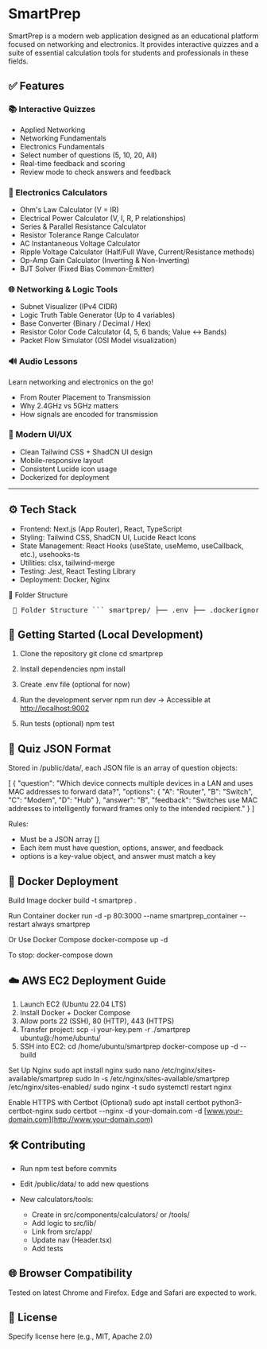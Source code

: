 # SmartPrep

SmartPrep is a modern web application designed as an educational platform focused on networking and electronics. It provides interactive quizzes and a suite of essential calculation tools for students and professionals in these fields.



## ✅ Features

### 📚 Interactive Quizzes

* Applied Networking
* Networking Fundamentals
* Electronics Fundamentals
* Select number of questions (5, 10, 20, All)
* Real-time feedback and scoring
* Review mode to check answers and feedback

### 🧮 Electronics Calculators

* Ohm's Law Calculator (V = IR)
* Electrical Power Calculator (V, I, R, P relationships)
* Series & Parallel Resistance Calculator
* Resistor Tolerance Range Calculator
* AC Instantaneous Voltage Calculator
* Ripple Voltage Calculator (Half/Full Wave, Current/Resistance methods)
* Op-Amp Gain Calculator (Inverting & Non-Inverting)
* BJT Solver (Fixed Bias Common-Emitter)

### 🌐 Networking & Logic Tools

* Subnet Visualizer (IPv4 CIDR)
* Logic Truth Table Generator (Up to 4 variables)
* Base Converter (Binary / Decimal / Hex)
* Resistor Color Code Calculator (4, 5, 6 bands; Value ↔ Bands)
* Packet Flow Simulator (OSI Model visualization)

### 🔊 Audio Lessons

Learn networking and electronics on the go!

* From Router Placement to Transmission
* Why 2.4GHz vs 5GHz matters
* How signals are encoded for transmission

### 🎨 Modern UI/UX

* Clean Tailwind CSS + ShadCN UI design
* Mobile-responsive layout
* Consistent Lucide icon usage
* Dockerized for deployment

---

## ⚙️ Tech Stack

* Frontend: Next.js (App Router), React, TypeScript
* Styling: Tailwind CSS, ShadCN UI, Lucide React Icons
* State Management: React Hooks (useState, useMemo, useCallback, etc.), usehooks-ts
* Utilities: clsx, tailwind-merge
* Testing: Jest, React Testing Library
* Deployment: Docker, Nginx

📁 Folder Structure

<pre> 📁 Folder Structure ``` smartprep/ ├── .env ├── .dockerignore ├── .vscode/ ├── README.md ├── components.json ├── docker-compose.yml ├── Dockerfile ├── jest.config.js ├── jest.setup.js ├── next.config.js ├── nginx.conf ├── package.json ├── tailwind.config.ts ├── tsconfig.json ├── public/ │ ├── data/ │ │ ├── applied.json │ │ ├── network_quiz.json │ │ ├── electronics.json │ │ └── audio.json │ └── assets/ │ └── images/ │ ├── hero-network.jpg │ └── hero-electronics.jpg ├── src/ │ ├── __tests__/ │ │ ├── calculators/ │ │ └── lib/ │ ├── app/ │ │ ├── calculator/ │ │ ├── quiz/ │ │ ├── audio/ │ │ │ └── page.tsx │ │ ├── tools/ │ │ ├── layout.tsx │ │ └── page.tsx │ ├── components/ │ │ ├── calculators/ │ │ ├── layout/ │ │ ├── quiz/ │ │ ├── packet-flow/ │ │ ├── tools/ │ │ ├── ui/ │ │ └── audio/ │ │ └── AudioCard.tsx │ ├── hooks/ │ │ ├── use-calculator-state.ts │ │ ├── use-mobile.ts │ │ └── use-toast.ts │ ├── lib/ │ │ ├── calculator-utils.ts │ │ ├── osi-model.ts │ │ ├── quiz-client.ts │ │ ├── units.ts │ │ └── utils.ts │ └── types/ │ ├── calculator.ts │ ├── packet.ts │ ├── quiz.ts │ └── audio.ts ``` </pre>


## 🚀 Getting Started (Local Development)

1. Clone the repository
   git clone <repository-url>
   cd smartprep

2. Install dependencies
   npm install

3. Create .env file (optional for now)

4. Run the development server
   npm run dev
   → Accessible at [http://localhost:9002](http://localhost:9002)

5. Run tests (optional)
   npm test



## 🧠 Quiz JSON Format

Stored in /public/data/, each JSON file is an array of question objects:

\[
{
"question": "Which device connects multiple devices in a LAN and uses MAC addresses to forward data?",
"options": {
"A": "Router",
"B": "Switch",
"C": "Modem",
"D": "Hub"
},
"answer": "B",
"feedback": "Switches use MAC addresses to intelligently forward frames only to the intended recipient."
}
]

Rules:

* Must be a JSON array \[]
* Each item must have question, options, answer, and feedback
* options is a key-value object, and answer must match a key



## 🐳 Docker Deployment

Build Image
docker build -t smartprep .

Run Container
docker run -d -p 80:3000 --name smartprep\_container --restart always smartprep

Or Use Docker Compose
docker-compose up -d

To stop:
docker-compose down



## ☁️ AWS EC2 Deployment Guide

1. Launch EC2 (Ubuntu 22.04 LTS)
2. Install Docker + Docker Compose
3. Allow ports 22 (SSH), 80 (HTTP), 443 (HTTPS)
4. Transfer project:
   scp -i your-key.pem -r ./smartprep ubuntu@<ec2-ip>:/home/ubuntu/
5. SSH into EC2:
   cd /home/ubuntu/smartprep
   docker-compose up -d --build

Set Up Nginx
sudo apt install nginx
sudo nano /etc/nginx/sites-available/smartprep
sudo ln -s /etc/nginx/sites-available/smartprep /etc/nginx/sites-enabled/
sudo nginx -t
sudo systemctl restart nginx

Enable HTTPS with Certbot (Optional)
sudo apt install certbot python3-certbot-nginx
sudo certbot --nginx -d your-domain.com -d [www.your-domain.com](http://www.your-domain.com)



## 🛠 Contributing

* Run npm test before commits
* Edit /public/data/ to add new questions
* New calculators/tools:

  * Create in src/components/calculators/ or /tools/
  * Add logic to src/lib/
  * Link from src/app/
  * Update nav (Header.tsx)
  * Add tests



## 🌐 Browser Compatibility

Tested on latest Chrome and Firefox. Edge and Safari are expected to work.



## 📝 License

Specify license here (e.g., MIT, Apache 2.0)
